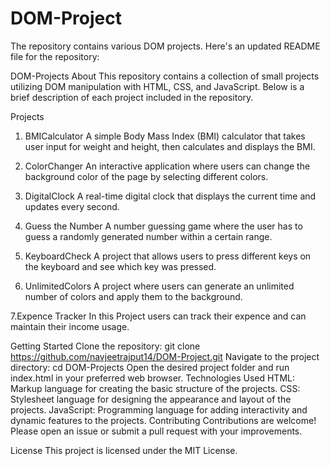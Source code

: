 # DOM-Project
The repository contains various DOM projects. Here's an updated README file for the repository:

DOM-Projects
About
This repository contains a collection of small projects utilizing DOM manipulation with HTML, CSS, and JavaScript. Below is a brief description of each project included in the repository.

Projects
1. BMICalculator
A simple Body Mass Index (BMI) calculator that takes user input for weight and height, then calculates and displays the BMI.

2. ColorChanger
An interactive application where users can change the background color of the page by selecting different colors.

3. DigitalClock
A real-time digital clock that displays the current time and updates every second.

4. Guess the Number
A number guessing game where the user has to guess a randomly generated number within a certain range.

5. KeyboardCheck
A project that allows users to press different keys on the keyboard and see which key was pressed.

6. UnlimitedColors
A project where users can generate an unlimited number of colors and apply them to the background.

7.Expence Tracker
In this Project users can track their expence and can maintain their income usage.

Getting Started
Clone the repository:
git clone https://github.com/navjeetrajput14/DOM-Project.git
Navigate to the project directory:
cd DOM-Projects
Open the desired project folder and run index.html in your preferred web browser.
Technologies Used
HTML: Markup language for creating the basic structure of the projects.
CSS: Stylesheet language for designing the appearance and layout of the projects.
JavaScript: Programming language for adding interactivity and dynamic features to the projects.
Contributing
Contributions are welcome! Please open an issue or submit a pull request with your improvements.

License
This project is licensed under the MIT License.
